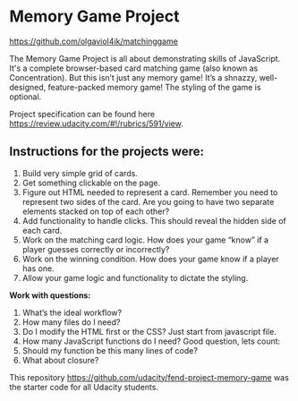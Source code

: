 # Memory Game Project
https://github.com/olgaviol4ik/matchinggame

The Memory Game Project is all about demonstrating skills of JavaScript. It's a complete browser-based card matching game (also known as Concentration). But this isn’t just any memory game! It’s a shnazzy, well-designed, feature-packed memory game!
The styling of the game is optional.

Project specification can be found here https://review.udacity.com/#!/rubrics/591/view.

## Instructions for the projects were:
1. Build very simple grid of cards.
2. Get something clickable on the page.
3. Figure out HTML needed to represent a card.
    Remember you need to represent two sides of the card. 
    Are you going to have two separate elements stacked on top of each other?
4. Add functionality to handle clicks. This should reveal the hidden side of each card.
5. Work on the matching card logic. How does your game “know” if a player guesses correctly 
or incorrectly?
6. Work on the winning condition. How does your game know if a player has one.
7. Allow your game logic and functionality to dictate the styling.

**Work with questions:**
1. What’s the ideal workflow?
2. How many files do I need?
3. Do I modify the HTML first or the CSS? Just start from javascript file.
4. How many JavaScript functions do I need? Good question, lets count:
5. Should my function be this many lines of code?
6. What about closure?


This repository https://github.com/udacity/fend-project-memory-game was the starter code for all Udacity students.
